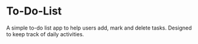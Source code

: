 # To-Do-List
A simple to-do list app to help users add, mark and delete tasks. Designed to keep track of daily activities.
